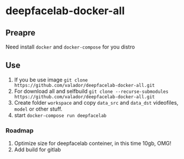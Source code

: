 # deepfacelab-docker-all
## Preapre
Need install `docker` and `docker-compose` for you distro
## Use
1. If you be use image `git clone https://github.com/valador/deepfacelab-docker-all.git`
2. For download all and selfbuild `git clone --recurse-submodules https://github.com/valador/deepfacelab-docker-all.git`
3. Create folder `workspace` and copy `data_src` and `data_dst` videofiles, `model` or other stuff.
4. start `docker-compose run deepfacelab`


### Roadmap
1. Optimize size for deepfacelab conteiner, in this time 10gb, OMG!
2. Add build for gitlab